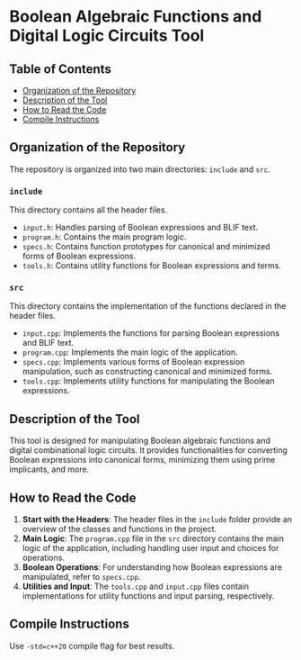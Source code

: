 # Boolean Algebraic Functions and Digital Logic Circuits Tool

## Table of Contents

- [Organization of the Repository](#organization-of-the-repository)
- [Description of the Tool](#description-of-the-tool)
- [How to Read the Code](#how-to-read-the-code)
- [Compile Instructions](#compile-instructions)

## Organization of the Repository

The repository is organized into two main directories: `include` and `src`.

### `include`

This directory contains all the header files. 

- `input.h`: Handles parsing of Boolean expressions and BLIF text.
- `program.h`: Contains the main program logic.
- `specs.h`: Contains function prototypes for canonical and minimized forms of Boolean expressions.
- `tools.h`: Contains utility functions for Boolean expressions and terms.

### `src`

This directory contains the implementation of the functions declared in the header files.

- `input.cpp`: Implements the functions for parsing Boolean expressions and BLIF text.
- `program.cpp`: Implements the main logic of the application.
- `specs.cpp`: Implements various forms of Boolean expression manipulation, such as constructing canonical and minimized forms.
- `tools.cpp`: Implements utility functions for manipulating the Boolean expressions.

## Description of the Tool

This tool is designed for manipulating Boolean algebraic functions and digital combinational logic circuits. It provides functionalities for converting Boolean expressions into canonical forms, minimizing them using prime implicants, and more.

## How to Read the Code

1. **Start with the Headers**: The header files in the `include` folder provide an overview of the classes and functions in the project. 
2. **Main Logic**: The `program.cpp` file in the `src` directory contains the main logic of the application, including handling user input and choices for operations.
3. **Boolean Operations**: For understanding how Boolean expressions are manipulated, refer to `specs.cpp`.
4. **Utilities and Input**: The `tools.cpp` and `input.cpp` files contain implementations for utility functions and input parsing, respectively.

## Compile Instructions
Use `-std=c++20` compile flag for best results.
